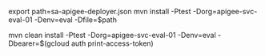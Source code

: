 export path=sa-apigee-deployer.json
mvn install -Ptest -Dorg=apigee-svc-eval-01 -Denv=eval -Dfile=$path

mvn clean install -Ptest -Dorg=apigee-svc-eval-01  -Denv=eval -Dbearer=$(gcloud auth print-access-token)